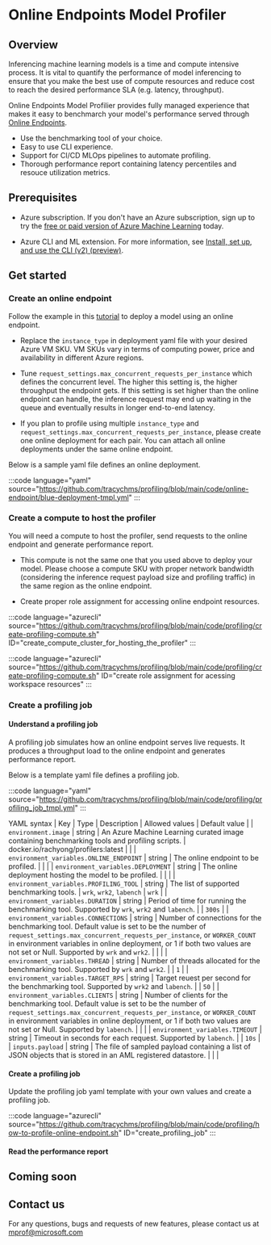 # Online Endpoints Model Profiler

## Overview 

Inferencing machine learning models is a time and compute intensive process. It is vital to quantify the performance of model inferencing to ensure that you make the best use of compute resources and reduce cost to reach the desired performance SLA (e.g. latency, throughput).

Online Endpoints Model Profilier provides fully managed experience that makes it easy to benchmarch your model's performance served through [Online Endpoints](https://docs.microsoft.com/en-us/azure/machine-learning/concept-endpoints). 
* Use the benchmarking tool of your choice.
* Easy to use CLI experience.
* Support for CI/CD MLOps pipelines to automate profiling.
* Thorough performance report containing latency percentiles and resouce utilization metrics.

## Prerequisites

* Azure subscription. If you don't have an Azure subscription, sign up to try the [free or paid version of Azure Machine Learning](https://azure.microsoft.com/free/) today.

* Azure CLI and ML extension. For more information, see [Install, set up, and use the CLI (v2) (preview)](how-to-configure-cli.md). 

## Get started 

### Create an online endpoint

Follow the example in this [tutorial](how-to-deploy-managed-online-endpoints.md) to deploy a model using an online endpoint.

* Replace the `instance_type` in deployment yaml file with your desired Azure VM SKU. VM SKUs vary in terms of computing power, price and availability in different Azure regions.

* Tune `request_settings.max_concurrent_requests_per_instance` which defines the concurrent level. The higher this setting is, the higher throughput the endpoint gets. If this setting is set higher than the online endpoint can handle, the inference request may end up waiting in the queue and eventually results in longer end-to-end latency.

* If you plan to profile using multiple `instance_type` and `request_settings.max_concurrent_requests_per_instance`, please create one online deployment for each pair. You can attach all online deployments under the same online endpoint.

Below is a sample yaml file defines an online deployment.

:::code language="yaml" source="https://github.com/tracychms/profiling/blob/main/code/online-endpoint/blue-deployment-tmpl.yml" :::

### Create a compute to host the profiler

You will need a compute to host the profiler, send requests to the online endpoint and generate performance report. 

* This compute is not the same one that you used above to deploy your model. Please choose a compute SKU with proper network bandwidth (considering the inference request payload size and profiling traffic) in the same region as the online endpoint.

* Create proper role assignment for accessing online endpoint resources.

:::code language="azurecli" source="https://github.com/tracychms/profiling/blob/main/code/profiling/create-profiling-compute.sh" ID="create_compute_cluster_for_hosting_the_profiler" :::

:::code language="azurecli" source="https://github.com/tracychms/profiling/blob/main/code/profiling/create-profiling-compute.sh" ID="create role assignment for acessing workspace resources" :::

### Create a profiling job

#### Understand a profiling job

A profiling job simulates how an online endpoint serves live requests. It produces a throughput load to the online endpoint and generates performance report.

Below is a template yaml file defines a profiling job.

:::code language="yaml" source="https://github.com/tracychms/profiling/blob/main/code/profiling/profiling_job_tmpl.yml" :::

YAML syntax
| Key | Type  | Description | Allowed values | Default value |
| `environment.image` | string | An Azure Machine Learning curated image containing benchmarking tools and profiling scripts. | docker.io/rachyong/profilers:latest | |
| `environment_variables.ONLINE_ENDPOINT` | string | The online endpoint to be profiled. |  |  |
| `environment_variables.DEPLOYMENT` | string | The online deployment hosting the model to be profiled. |  |  |
| `environment_variables.PROFILING_TOOL` | string | The list of supported benchmarking tools. | `wrk`, `wrk2`, `labench` | `wrk` |
| `environment_variables.DURATION` | string | Period of time for running the benchmarking tool. Supported by `wrk`, `wrk2` and `labench`. |  | `300s` |
| `environment_variables.CONNECTIONS` | string | Number of connections for the benchmarking tool. Default value is set to be the number of `request_settings.max_concurrent_requests_per_instance`, or `WORKER_COUNT` in environment variables in online deployment, or 1 if both two values are not set or Null. Supported by `wrk` and `wrk2`. |  |  |
| `environment_variables.THREAD` | string | Number of threads allocated for the benchmarking tool. Supported by `wrk` and `wrk2`. |  | `1` |
| `environment_variables.TARGET_RPS` | string | Target reuest per second for the benchmarking tool. Supported by `wrk2` and `labench`. |  | `50` |
| `environment_variables.CLIENTS` | string | Number of clients for the benchmarking tool. Default value is set to be the number of `request_settings.max_concurrent_requests_per_instance`, or `WORKER_COUNT` in environment variables in online deployment, or 1 if both two values are not set or Null. Supported by `labench`. |  |  |
| `environment_variables.TIMEOUT` | string | Timeout in seconds for each request. Supported by `labench`. |  | `10s` |
| `inputs.payload` | string | The file of sampled payload containing a list of JSON objects that is stored in an AML registered datastore. |  |  |

#### Create a profiling job

Update the profiling job yaml template with your own values and create a profiling job.

:::code language="azurecli" source="https://github.com/tracychms/profiling/blob/main/code/profiling/how-to-profile-online-endpoint.sh" ID="create_profiling_job" :::

#### Read the performance report

## Coming soon

## Contact us

For any questions, bugs and requests of new features, please contact us at [mprof@microsoft.com](mailto:mprof@microsoft.com)